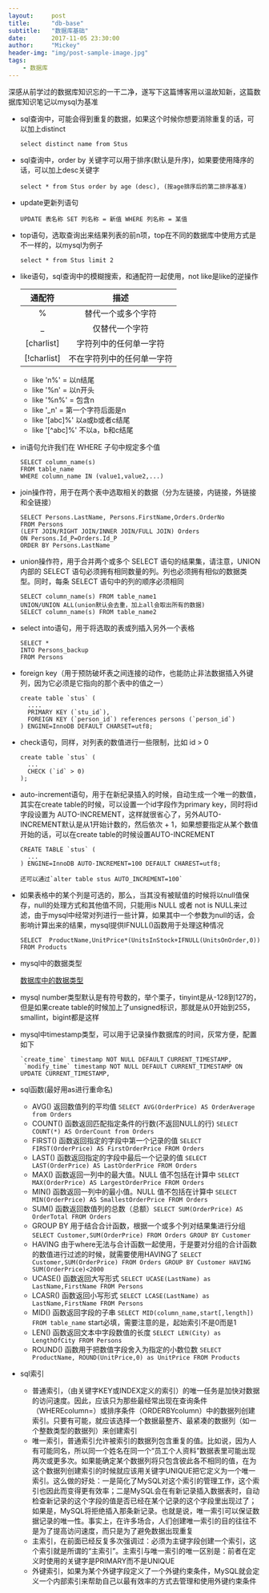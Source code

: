 ```yaml
---
layout:     post
title:      "db-base"
subtitle:   "数据库基础"
date:       2017-11-05 23:30:00
author:     "Mickey"
header-img: "img/post-sample-image.jpg"
tags:
    - 数据库
---
```


深感从前学过的数据库知识忘的一干二净，遂写下这篇博客用以温故知新，这篇数据库知识笔记以mysql为基准

* sql查询中，可能会得到重复的数据，如果这个时候你想要消除重复的话，可以加上distinct

  `select distinct name from Stus`

* sql查询中，order by 关键字可以用于排序(默认是升序)，如果要使用降序的话，可以加上desc关键字

  `select * from Stus order by age (desc), (按age排序后的第二排序基准)`
  
* update更新列语句

  `UPDATE 表名称 SET 列名称 = 新值 WHERE 列名称 = 某值`
  
* top语句，选取查询出来结果列表的前n项，top在不同的数据库中使用方式是不一样的，以mysql为例子

  `select * from Stus limit 2`

* like语句，sql查询中的模糊搜索，和通配符一起使用，not like是like的逆操作
  
  | 通配符      | 描述                   |
  |:----------:|:---------------------:|
  | %          | 替代一个或多个字符       |
  | _          | 仅替代一个字符           |
  | [charlist] | 字符列中的任何单一字符    |
  | [!charlist]| 不在字符列中的任何单一字符 |
  
  * like 'n%' = 以n结尾
  * like '%n' = 以n开头
  * like '%n%' = 包含n
  * like '_n' = 第一个字符后面是n
  * like '[abc]%' 以a或b或者c结尾
  * like '[^abc]%' 不以a，b和c结尾

* in语句允许我们在 WHERE 子句中规定多个值

  ```
  SELECT column_name(s)
  FROM table_name
  WHERE column_name IN (value1,value2,...)
  ```
  
* join操作符，用于在两个表中选取相关的数据（分为左链接，内链接，外链接和全链接）

  ```
  SELECT Persons.LastName, Persons.FirstName,Orders.OrderNo
  FROM Persons
  (LEFT JOIN/RIGHT JOIN/INNER JOIN/FULL JOIN) Orders
  ON Persons.Id_P=Orders.Id_P
  ORDER BY Persons.LastName
  ```

* union操作符，用于合并两个或多个 SELECT 语句的结果集，请注意，UNION 内部的 SELECT 语句必须拥有相同数量的列。列也必须拥有相似的数据类型。同时，每条 SELECT 语句中的列的顺序必须相同

  ```
  SELECT column_name(s) FROM table_name1
  UNION/UNION ALL(union默认会去重，加上all会取出所有的数据)
  SELECT column_name(s) FROM table_name2
  ```

* select into语句，用于将选取的表或列插入另外一个表格

  ```
  SELECT *
  INTO Persons_backup
  FROM Persons
  ```
  
* foreign key（用于预防破坏表之间连接的动作，也能防止非法数据插入外键列，因为它必须是它指向的那个表中的值之一）

  ```
  create table `stus` (
    ....
    PRIMARY KEY (`stu_id`),
    FOREIGN KEY (`person_id`) references persons (`person_id`)
  ) ENGINE=InnoDB DEFAULT CHARSET=utf8;
  ```
  
* check语句，同样，对列表的数值进行一些限制，比如 id > 0

  ```
  create table `stus` (
    ...
    CHECK (`id` > 0)
  );
  ```
  
* auto-increment语句，用于在新纪录插入的时候，自动生成一个唯一的数值，其实在create table的时候，可以设置一个id字段作为primary key，同时将id字段设置为 AUTO-INCREMENT，这样就很省心了，另外AUTO-INCREMENT默认是从1开始计数的，然后依次 + 1，如果想要指定从某个数值开始的话，可以在create table的时候设置AUTO-INCREMENT

  ```
  CREATE TABLE `stus` (
    ...
  ) ENGINE=InnoDB AUTO-INCREMENT=100 DEFAULT CHAREST=utf8;
  
  还可以通过`alter table stus AUTO_INCREMENT=100`
  ```

* 如果表格中的某个列是可选的，那么，当其没有被赋值的时候将以null值保存，null的处理方式和其他值不同，只能用is NULL 或者 not is NULL来过滤，由于mysql中经常对列进行一些计算，如果其中一个参数为null的话，会影响计算出来的结果，mysql提供IFNULL()函数用于处理这种情况

  ```
  SELECT  ProductName,UnitPrice*(UnitsInStock+IFNULL(UnitsOnOrder,0))
  FROM Products
  ```

* mysql中的数据类型

  [数据库中的数据类型](http://www.w3school.com.cn/sql/sql_datatypes.asp)
  
* mysql number类型默认是有符号数的，举个栗子，tinyint是从-128到127的，但是如果create table的时候加上了unsigned标识，那就是从0开始到255，smallint，bigint都是这样

* mysql中timestamp类型，可以用于记录操作数据库的时间，灰常方便，配置如下

  ```
  `create_time` timestamp NOT NULL DEFAULT CURRENT_TIMESTAMP,
   `modify_time` timestamp NOT NULL DEFAULT CURRENT_TIMESTAMP ON UPDATE CURRENT_TIMESTAMP,
  ``` 
  
* sql函数(最好用as进行重命名)

  * AVG() 返回数值列的平均值 `SELECT AVG(OrderPrice) AS OrderAverage from Orders`
  * COUNT() 函数返回匹配指定条件的行数(不返回NULL的行) `SELECT COUNT(*) AS OrderCount from Orders`
  * FIRST() 函数返回指定的字段中第一个记录的值 `SELECT FIRST(OrderPrice) AS FirstOrderPrice FROM Orders`
  * LAST() 函数返回指定的字段中最后一个记录的值 `SELECT LAST(OrderPrice) AS LastOrderPrice FROM Orders`
  * MAX() 函数返回一列中的最大值。NULL 值不包括在计算中 `SELECT MAX(OrderPrice) AS LargestOrderPrice FROM Orders`
  * MIN() 函数返回一列中的最小值。NULL 值不包括在计算中 `SELECT MIN(OrderPrice) AS SmallestOrderPrice FROM Orders`
  * SUM() 函数返回数值列的总数（总额）`SELECT SUM(OrderPrice) AS OrderTotal FROM Orders`
  * GROUP BY 用于结合合计函数，根据一个或多个列对结果集进行分组 `SELECT Customer,SUM(OrderPrice) FROM Orders
GROUP BY Customer`
  * HAVING 由于where无法与合计函数一起使用，于是要对分组的合计函数的数值进行过滤的时候，就需要使用HAVING了 `SELECT Customer,SUM(OrderPrice) FROM Orders
GROUP BY Customer
HAVING SUM(OrderPrice)<2000`
  * UCASE() 函数返回大写形式 `SELECT UCASE(LastName) as LastName,FirstName FROM Persons`
  * LCASR() 函数返回小写形式 `SELECT LCASE(LastName) as LastName,FirstName FROM Persons`
  * MID() 函数返回字段的子串 `SELECT MID(column_name,start[,length]) FROM table_name` start必填，需要注意的是，起始索引不是0而是1
  * LEN() 函数返回文本中字段数值的长度 `SELECT LEN(City) as LengthOfCity FROM Persons`
  * ROUND() 函数用于把数值字段舍入为指定的小数位数 `SELECT ProductName, ROUND(UnitPrice,0) as UnitPrice FROM Products`

* sql索引

  * 普通索引，（由关键字KEY或INDEX定义的索引）的唯一任务是加快对数据的访问速度。因此，应该只为那些最经常出现在查询条件（WHEREcolumn=）或排序条件（ORDERBYcolumn）中的数据列创建索引。只要有可能，就应该选择一个数据最整齐、最紧凑的数据列（如一个整数类型的数据列）来创建索引
  * 唯一索引，普通索引允许被索引的数据列包含重复的值。比如说，因为人有可能同名，所以同一个姓名在同一个“员工个人资料”数据表里可能出现两次或更多次。如果能确定某个数据列将只包含彼此各不相同的值，在为这个数据列创建索引的时候就应该用关键字UNIQUE把它定义为一个唯一索引。这么做的好处：一是简化了MySQL对这个索引的管理工作，这个索引也因此而变得更有效率；二是MySQL会在有新记录插入数据表时，自动检查新记录的这个字段的值是否已经在某个记录的这个字段里出现过了；如果是，MySQL将拒绝插入那条新记录。也就是说，唯一索引可以保证数据记录的唯一性。事实上，在许多场合，人们创建唯一索引的目的往往不是为了提高访问速度，而只是为了避免数据出现重复
  * 主索引，在前面已经反复多次强调过：必须为主键字段创建一个索引，这个索引就是所谓的“主索引”。主索引与唯一索引的唯一区别是：前者在定义时使用的关键字是PRIMARY而不是UNIQUE
  * 外键索引，如果为某个外键字段定义了一个外键约束条件，MySQL就会定义一个内部索引来帮助自己以最有效率的方式去管理和使用外键约束条件